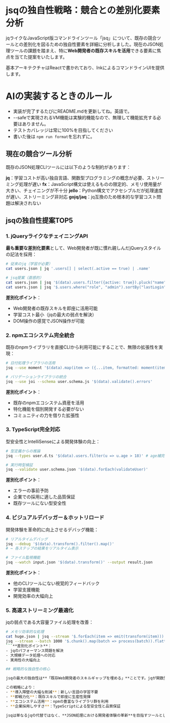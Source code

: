 # jsqの独自性戦略：競合との差別化要素分析

jqライクなJavaScript版コマンドラインツール「jsq」について、既存の競合ツールとの差別化を図るための独自性要素を詳細に分析しました。現在のJSON処理ツールの課題を踏まえ、特に**Web開発者の既存スキルを活用**できる要素に焦点を当てた提案をいたします。

基本アーキテクチャはReactで書かれており、InkによるコマンドラインUIを提供します。

# AIの実装するときのルール

- 実装が完了するたびにREADME.mdを更新してね。英語で。
- --safeで実現されるVM機能は実験的機能なので、無理して機能拡充する必要はありません。
- テストカバレッジは常に100%を目指してください
- 書いた後は `npm run format`を忘れずに。

## 現在の競合ツール分析

既存のJSON処理CLIツールには以下のような制約があります：

**jq**：学習コストが高い独自言語、関数型プログラミングの概念が必要、ストリーミング処理が遅い
**fx**：JavaScript構文は使えるものの限定的、メモリ使用量が大きい、チェイニングが不十分
**jello**：Python構文でアクセシブルだが処理速度が遅い、ストリーミング非対応
**gojq/jaq**：jq互換のため根本的な学習コスト問題は解決されない
## jsqの独自性提案TOP5

### 1. jQueryライクなチェイニングAPI

**最も重要な差別化要素**として、Web開発者が既に慣れ親しんだjQueryスタイルの記法を採用：

```bash
# 従来のjq（学習が必要）
cat users.json | jq '.users[] | select(.active == true) | .name'

# jsq提案（直感的）
cat users.json | jsq '$(data).users.filter({active: true}).pluck("name")'
cat users.json | jsq '$.users.where("role", "admin").sortBy("lastLogin").take(5)'
```

**差別化ポイント**：
- Web開発者の既存スキルを即座に活用可能
- 学習コスト最小（jqの最大の弱点を解決）
- DOM操作の感覚でJSON操作が可能

### 2. npmエコシステム完全統合

既存のnpmライブラリを直接CLIから利用可能にすることで、無限の拡張性を実現：

```bash
# 日付処理ライブラリの活用
jsq --use moment '$(data).map(item => ({...item, formatted: moment(item.date).format("YYYY-MM-DD")}))'

# バリデーションライブラリの統合
jsq --use joi --schema user.schema.js '$(data).validate().errors'
```

**差別化ポイント**：
- 既存のnpmエコシステム資産を活用
- 特化機能を個別開発する必要がない
- コミュニティの力を借りた拡張性

### 3. TypeScript完全対応

型安全性とIntelliSenseによる開発体験の向上：

```bash
# 型定義からの推論
jsq --types user.d.ts '$(data).users.filter(u => u.age > 18)' # age補完される

# 実行時型検証
jsq --validate user.schema.json '$(data).forEach(validateUser)'
```

**差別化ポイント**：
- エラーの事前予防
- 企業での採用に適した品質保証
- 既存ツールにない型安全性

### 4. ビジュアルデバッガー＆ホットリロード

開発体験を革命的に向上させるデバッグ機能：

```bash
# リアルタイムデバッグ
jsq --debug '$(data).transform().filter().map()'
# → 各ステップの結果をリアルタイム表示

# ファイル監視機能
jsq --watch input.json '$(data).transform()' --output result.json
```

**差別化ポイント**：
- 他のCLIツールにない視覚的フィードバック
- 学習支援機能
- 開発効率の大幅向上

### 5. 高速ストリーミング最適化

jqの弱点である大容量ファイル処理を改善：

```bash
# メモリ効率的な処理
cat huge.json | jsq --stream '$.forEach(item => emit(transform(item)))'
jsq --stream --batch 1000 '$.chunk().map(batch => process(batch)).flatten()'
```**差別化ポイント**：
- jqのパフォーマンス問題を解決
- 大規模データ処理への対応
- 実用性の大幅向上

## 戦略的な独自性の核心

jsqの最大の独自性は**「既存Web開発者のスキルギャップを埋める」**ことです。jqが関数型プログラミングの学習を強要する一方で、jsqはjQuery、Lodash、TypeScriptなど、既に多くの開発者が習得済みの技術スタックを活用します。

この戦略により：
- **導入障壁の大幅な削減**：新しい言語の学習不要
- **即戦力化**：既存スキルで即座に生産性発揮
- **エコシステム活用**：npmの豊富なライブラリ群を利用
- **企業採用しやすさ**：TypeScriptによる型安全性と品質保証

jsqは単なるjqの代替ではなく、**JSON処理における開発者体験の革新**を目指すツールとして、明確な独自性を打ち出せる可能性が高いと判断します。

